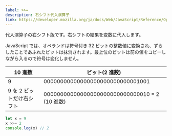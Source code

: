 ```yaml
---
label: >>=
description: 右シフト代入演算子
link: https://developer.mozilla.org/ja/docs/Web/JavaScript/Reference/Operators/Right_shift_assignment
---
```


代入演算子の右シフト版です。右シフトの結果を変数に代入します。

JavaScript では、オペランドは符号付き 32 ビットの整数値に変換され、ずらしたことであふれたビットは抹消されます。最上位のビットは前の値をコピーしながら入るので符号は変化しません。

| 10 進数                   | ビット(2 進数)                                 |
| ------------------------- | ---------------------------------------------- |
| 9                         | 00000000000000000000000000001001               |
| 9 を 2 ビットだけ右シフト | 00000000000000000000000000000010 = 2 (10 進数) |

```typescript
let x = 9
x >>= 2
console.log(x) // 2
```
